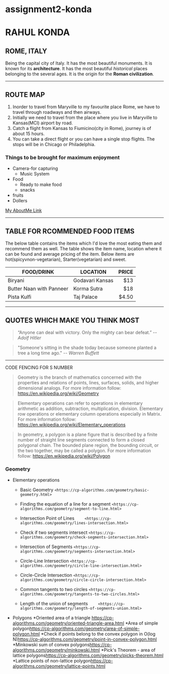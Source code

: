 # assignment2-konda
# RAHUL KONDA
## ROME, ITALY

 Being the capital city of Italy. It has the most beautiful monuments. It is known for its **architecture**. It has the most beautiful *historical* places belonging to the several ages. It is the origin for the **Roman civilization**.

 ---
## ROUTE MAP
1. Inorder to travel from Maryville to my favourite place Rome, we have to travel through roadways and then airways.
2. Initially we need to travel from the place where you live in Maryville to Kansas(MCI) airport by road.
3. Catch a flight from Kansas to Fiumicino(city in Rome), journey is of about 15 hours.
4. You can take a direct flight or you can have a single stop flights. The stops will be in Chicago or Philadelphia.

### Things to be brought for maximum enjoyment
* Camera-for capturing
    * Music System
* Food
    * Ready to make food
    * snacks
* fruits
* Dollers


[My AboutMe Link](https://github.com/rahulkonda96/assignment2-konda/blob/main/AboutMe.md)

---
## TABLE FOR RCOMMENDED FOOD ITEMS
The below table contains the items which I'd love the most eating them and recommend them as well. The table shows the item name, location where it can be found and average pricing of the item. Below items are hot(spicyvnon-vegetarian), Starter(vegetarian) and sweet.

| FOOD/DRINK | LOCATION | PRICE |
| --- | --- | ---: |
| Biryani | Godavari Kansas | $13 |
| Butter Naan with Panneer | Korma Sutra | $18 |
| Pista Kulfi | Taj Palace | $4.50 |

---
## QUOTES WHICH MAKE YOU THINK MOST
>“Anyone can deal with victory. Only the mighty can bear defeat.” -- *Adolf Hitler*

>"Someone's sitting in the shade today because someone planted a tree a long time ago." -- *Warren Buffett*

---
CODE FENCING FOR S NUMBER
>Geometry is the branch of mathematics concerned with the properties and relations of points, lines, surfaces, solids, and higher dimensional analogs. For more information follow:
<https://en.wikipedia.org/wiki/Geometry>

>Elementary operations can refer to operations in elementary arithmetic as addition, subtraction, multiplication, division. Elementary row operations or elementary column operations especially in Matrix. For more information follow:
<https://en.wikipedia.org/wiki/Elementary_operations>

>In geometry, a polygon is a plane figure that is described by a finite number of straight line segments connected to form a closed polygonal chain. The bounded plane region, the bounding circuit, or the two together, may be called a polygon. For more information follow:
<https://en.wikipedia.org/wiki/Polygon>

### Geometry

   * Elementary operations
    
        * Basic Geometry 
    ```
        <https://cp-algorithms.com/geometry/basic-geometry.html>
    ```
    
        * Finding the equation of a line for a segment
    ```
        <https://cp-algorithms.com/geometry/segment-to-line.html>
    ```
        * Intersection Point of Lines
    ```    
        <https://cp-algorithms.com/geometry/lines-intersection.html>
    ```
        * Check if two segments intersect
    ```
        <https://cp-algorithms.com/geometry/check-segments-intersection.html>
    ```
        * Intersection of Segments
    ```
        <https://cp-algorithms.com/geometry/segments-intersection.html>
    ```
        * Circle-Line Intersection
    ```
        <https://cp-algorithms.com/geometry/circle-line-intersection.html>
    ```
        * Circle-Circle Intersection
    ```
        <https://cp-algorithms.com/geometry/circle-circle-intersection.html>
    ```
        * Common tangents to two circles
    ```
        <https://cp-algorithms.com/geometry/tangents-to-two-circles.html>
    ```
        * Length of the union of segments
    ```    
        <https://cp-algorithms.com/geometry/length-of-segments-union.html>
    ```
   * Polygons
        *Oriented area of a triangle 
        <https://cp-algorithms.com/geometry/oriented-triangle-area.html>
        *Area of simple polygon<https://cp-algorithms.com/geometry/area-of-simple-polygon.html>
        *Check if points belong to the convex polygon in O(log N)<https://cp-algorithms.com/geometry/point-in-convex-polygon.html>
        *Minkowski sum of convex polygons<https://cp-algorithms.com/geometry/minkowski.html>
        *Pick's Theorem - area of lattice polygons<https://cp-algorithms.com/geometry/picks-theorem.html>
        *Lattice points of non-lattice polygon<https://cp-algorithms.com/geometry/lattice-points.html>
  ```